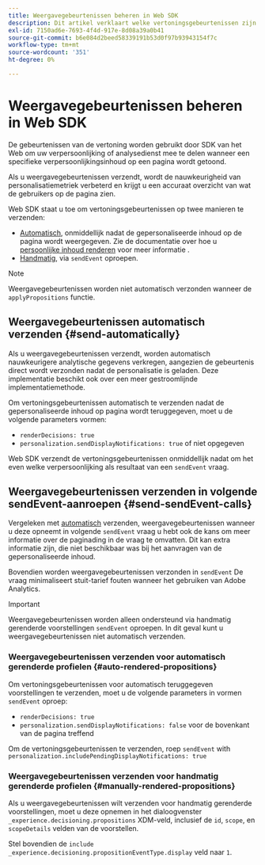 ```yaml
---
title: Weergavegebeurtenissen beheren in Web SDK
description: Dit artikel verklaart welke vertoningsgebeurtenissen zijn en hoe u hen in Web SDK kunt gebruiken.
exl-id: 7150ad6e-7693-4f4d-917e-8d08a39a0b41
source-git-commit: b6e084d2beed58339191b53d0f97b93943154f7c
workflow-type: tm+mt
source-wordcount: '351'
ht-degree: 0%

---
```


# Weergavegebeurtenissen beheren in Web SDK

De gebeurtenissen van de vertoning worden gebruikt door SDK van het Web om uw verpersoonlijking of analysedienst mee te delen wanneer een specifieke verpersoonlijkingsinhoud op een pagina wordt getoond.

Als u weergavegebeurtenissen verzendt, wordt de nauwkeurigheid van personalisatiemetriek verbeterd en krijgt u een accuraat overzicht van wat de gebruikers op de pagina zien.

Web SDK staat u toe om vertoningsgebeurtenissen op twee manieren te verzenden:

* [Automatisch](#send-automatically), onmiddellijk nadat de gepersonaliseerde inhoud op de pagina wordt weergegeven. Zie de documentatie over hoe u [persoonlijke inhoud renderen](rendering-personalization-content.md) voor meer informatie .
* [Handmatig](#send-sendEvent-calls), via `sendEvent` oproepen.

>[!NOTE]
>
>Weergavegebeurtenissen worden niet automatisch verzonden wanneer de `applyPropositions` functie.

## Weergavegebeurtenissen automatisch verzenden {#send-automatically}

Als u weergavegebeurtenissen verzendt, worden automatisch nauwkeurigere analytische gegevens verkregen, aangezien de gebeurtenis direct wordt verzonden nadat de personalisatie is geladen. Deze implementatie beschikt ook over een meer gestroomlijnde implementatiemethode.

Om vertoningsgebeurtenissen automatisch te verzenden nadat de gepersonaliseerde inhoud op pagina wordt teruggegeven, moet u de volgende parameters vormen:

* `renderDecisions: true`
* `personalization.sendDisplayNotifications: true` of niet opgegeven

Web SDK verzendt de vertoningsgebeurtenissen onmiddellijk nadat om het even welke verpersoonlijking als resultaat van een `sendEvent` vraag.

## Weergavegebeurtenissen verzenden in volgende sendEvent-aanroepen {#send-sendEvent-calls}

Vergeleken met [automatisch](#send-automatically) verzenden, weergavegebeurtenissen wanneer u deze opneemt in volgende `sendEvent` vraag u hebt ook de kans om meer informatie over de paginading in de vraag te omvatten. Dit kan extra informatie zijn, die niet beschikbaar was bij het aanvragen van de gepersonaliseerde inhoud.

Bovendien worden weergavegebeurtenissen verzonden in `sendEvent` De vraag minimaliseert stuit-tarief fouten wanneer het gebruiken van Adobe Analytics.

>[!IMPORTANT]
>
>Weergavegebeurtenissen worden alleen ondersteund via handmatig gerenderde voorstellingen `sendEvent` oproepen. In dit geval kunt u weergavegebeurtenissen niet automatisch verzenden.

### Weergavegebeurtenissen verzenden voor automatisch gerenderde profielen {#auto-rendered-propositions}

Om vertoningsgebeurtenissen voor automatisch teruggegeven voorstellingen te verzenden, moet u de volgende parameters in vormen `sendEvent` oproep:

* `renderDecisions: true`
* `personalization.sendDisplayNotifications: false` voor de bovenkant van de pagina treffend

Om de vertoningsgebeurtenissen te verzenden, roep `sendEvent` with `personalization.includePendingDisplayNotifications: true`

### Weergavegebeurtenissen verzenden voor handmatig gerenderde profielen {#manually-rendered-propositions}

Als u weergavegebeurtenissen wilt verzenden voor handmatig gerenderde voorstellingen, moet u deze opnemen in het dialoogvenster `_experience.decisioning.propositions` XDM-veld, inclusief de `id`, `scope`, en `scopeDetails` velden van de voorstellen.

Stel bovendien de `include _experience.decisioning.propositionEventType.display` veld naar `1`.
